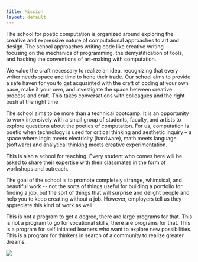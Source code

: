 ```yaml
---
title: Mission
layout: default
---
```

<div markdown="1" class="twocol">
The school for poetic computation is organized around exploring the creative and expressive nature of computational approaches to art and design. The school approaches writing code like creative writing — focusing on the mechanics of programming, the demystification of tools, and hacking the conventions of art-making with computation.

We value the craft necessary to realize an idea, recognizing that every writer needs space and time to hone their trade. Our school aims to provide a safe haven for you to get acquainted with the craft of coding at your own pace, make it your own, and investigate the space between creative process and craft. This takes conversations with colleagues and the right push at the right time.

The school aims to be more than a technical bootcamp. It is an opportunity to work intensively with a small group of students, faculty, and artists to explore questions about the poetics of computation. For us, computation is poetic when technology is used for critical thinking and aesthetic inquiry – a space where logic meets electricity (hardware), math meets language (software) and analytical thinking meets creative experimentation.

This is also a school for teaching. Every student who comes here will be asked to share their expertise with their classmates in the form of workshops and outreach.

The goal of the school is to promote completely strange, whimsical, and beautiful work -- not the sorts of things useful for building a portfolio for finding a job, but the sort of things that will surprise and delight people and help you to keep creating without a job. However, employers tell us they appreciate this kind of work as well.

This is not a program to get a degree, there are large programs for that. This is not a program to go for vocational skills, there are programs for that. This is a program for self initiated learners who want to explore new possibilities. This is a program for thinkers in search of a community to realize greater dreams.
</div>

<img src="../img/learning.png"/>